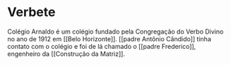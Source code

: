# Verbete
Colégio Arnaldo é um colégio fundado pela Congregação do Verbo Divino no ano de 1912 em [[Belo Horizonte]]. [[padre Antônio Cândido]] tinha contato com o colégio e foi de lá chamado o [[padre Frederico]], engenheiro da [[Construção da Matriz]]. 
